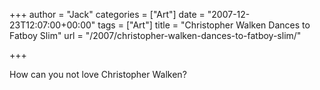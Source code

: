 +++
author = "Jack"
categories = ["Art"]
date = "2007-12-23T12:07:00+00:00"
tags = ["Art"]
title = "Christopher Walken Dances to Fatboy Slim"
url = "/2007/christopher-walken-dances-to-fatboy-slim/"

+++

How can you not love Christopher Walken?